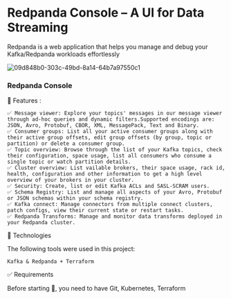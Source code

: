 # Redpanda Console – A UI for Data Streaming
Redpanda is a web application that helps you manage and debug your Kafka/Redpanda workloads effortlessly


![09d848b0-303c-49bd-8a14-64b7a97550c1](https://github.com/user-attachments/assets/e83a0a47-5870-4966-8fb7-8c5162b5ea95)


### Redpanda Console
 
🎯 Features :

```
✅ Message viewer: Explore your topics' messages in our message viewer through ad-hoc queries and dynamic filters.Supported encodings are: JSON, Avro, Protobuf, CBOR, XML, MessagePack, Text and Binary.
✅ Consumer groups: List all your active consumer groups along with their active group offsets, edit group offsets (by group, topic or partition) or delete a consumer group.
✅ Topic overview: Browse through the list of your Kafka topics, check their configuration, space usage, list all consumers who consume a single topic or watch partition details.
✅ Cluster overview: List vailable brokers, their space usage, rack id, health, configuration and other information to get a high level overview of your brokers in your cluster.
✅ Security: Create, list or edit Kafka ACLs and SASL-SCRAM users.
✅ Schema Registry: List and manage all aspects of your Avro, Protobuf or JSON schemas within your schema registry.
✅ Kafka connect: Manage connectors from multiple connect clusters, patch configs, view their current state or restart tasks.
✅ Redpanda Transforms: Manage and monitor data transforms deployed in your Redpanda cluster.
```


🚀 Technologies

The following tools were used in this project:

    Kafka & Redpanda + Terraform



✅ Requirements

Before starting 🏁, you need to have Git, Kubernetes, Terraform


